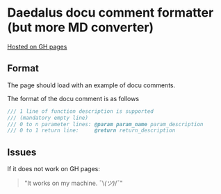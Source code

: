 # Daedalus docu comment formatter (but more MD converter)
[Hosted on GH pages](https://auronen.github.io/daedalus-docu-comment-formatter/)

## Format
The page should load with an example of docu comments.

The format of the docu comment is as follows
``` c++
/// 1 line of function description is supported
/// (mandatory empty line)
/// 0 to n parameter lines: @param param_name param_description
/// 0 to 1 return line:     @return return_description
```


## Issues
If it does not work on GH pages: 
> "It works on my machine. ¯\\_(ツ)_/¯"
